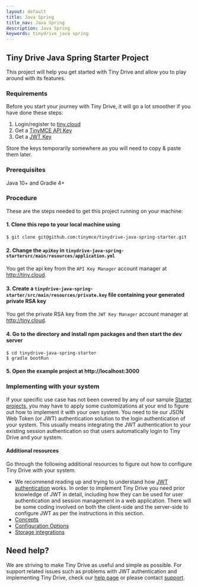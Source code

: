 ```yaml
---
layout: default
title: Java Spring
title_nav: Java Spring
description: Java Spring
keywords: tinydrive java spring
---
```


## Tiny Drive Java Spring Starter Project

This project will help you get started with Tiny Drive and allow you to play around with its features.

### Requirements

Before you start your journey with Tiny Drive, it will go a lot smoother if you have done these steps:
1. Login/register to [tiny.cloud](https://apps.tiny.cloud/my-account/)
2. Get a [TinyMCE API Key](https://apps.tiny.cloud/my-account/key-manager/)
3. Get a [JWT Key](https://apps.tiny.cloud/my-account/jwt-key-manager/)

Store the keys temporarily somewhere as you will need to copy & paste them later.

### Prerequisites

Java 10+ and Gradle 4+

### Procedure

These are the steps needed to get this project running on your machine:

#### 1. Clone this repo to your local machine using

```
$ git clone git@github.com:tinymce/tinydrive-java-spring-starter.git
```

#### 2. Change the `apiKey` in `tinydrive-java-spring-startersrc/main/resources/application.yml`

You get the api key from the `API Key Manager` account manager at http://tiny.cloud.

#### 3. Create a `tinydrive-java-spring-starter/src/main/resources/private.key` file containing your generated private RSA key

You get the private RSA key from the `JWT Key Manager` account manager at http://tiny.cloud.

#### 4. Go to the directory and install npm packages and then start the dev server

```
$ cd tinydrive-java-spring-starter
$ gradle bootRun
```

#### 5. Open the example project at http://localhost:3000

### Implementing with your system

If your specific use case has not been covered by any of our sample [Starter projects]({{site.baseurl}}/tinydrive/libraries/starter-projects/), you may have to apply some customizations at your end to figure out how to implement it with your own system. You need to tie our JSON Web Token (or JWT) authentication solution to the login authentication of your system. This usually means integrating the JWT authentication to your existing session authentication so that users automatically login to Tiny Drive and your system.

#### Additional resources

Go through the following additional resources to figure out how to configure Tiny Drive with your system.

- We recommend reading up and trying to understand how [JWT authentication]({{site.baseurl}}/tinydrive/introduction/jwt-authentication/) works. In order to implement Tiny Drive you need prior knowledge of JWT in detail, including how they can be used for user authentication and session management in a web application. There will be some coding involved on both the client-side and the server-side to configure JWT as per the instructions in this section.
- [Concepts]({{site.baseurl}}/tinydrive/introduction/concepts/)
- [Configuration Options]({{site.baseurl}}/tinydrive/getting-started/configuration/)
- [Storage integrations]({{site.baseurl}}/tinydrive/integrations/)


## Need help? ##

We are striving to make Tiny Drive as useful and simple as possible. For support related issues such as problems with JWT authentication and implementing Tiny Drive, check our [help page](/tinydrive/get-help/) or please contact [support](https://support.tiny.cloud/hc/en-us/requests/new).

